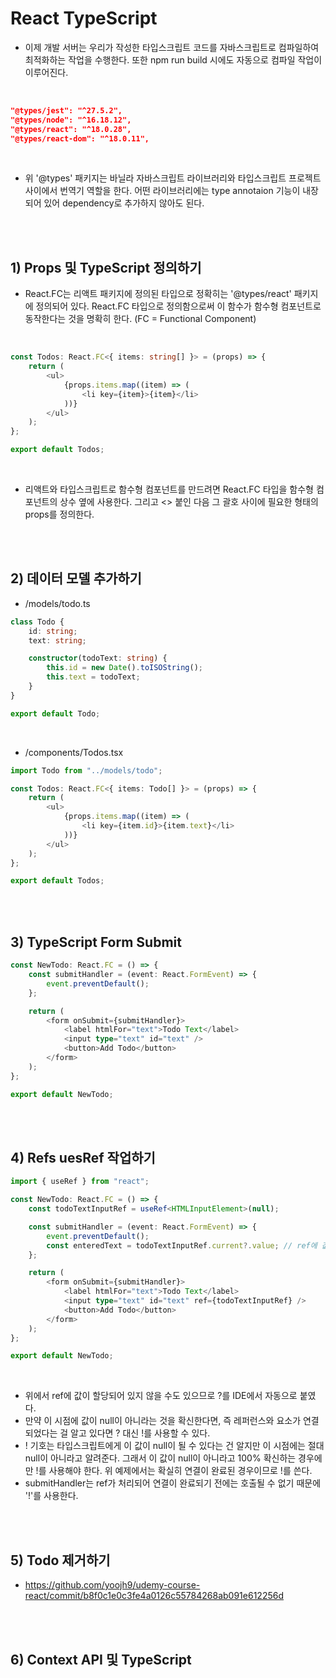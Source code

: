 # React TypeScript

-   이제 개발 서버는 우리가 작성한 타입스크립트 코드를 자바스크립트로 컴파일하여 최적화하는 작업을 수행한다. 또한 npm run build 시에도 자동으로 컴파일 작업이 이루어진다.

<br>

```json
"@types/jest": "^27.5.2",
"@types/node": "^16.18.12",
"@types/react": "^18.0.28",
"@types/react-dom": "^18.0.11",
```

<br>

-   위 '@types' 패키지는 바닐라 자바스크립트 라이브러리와 타입스크립트 프로젝트 사이에서 번역기 역할을 한다. 어떤 라이브러리에는 type annotaion 기능이 내장되어 있어 dependency로 추가하지 않아도 된다.

<br><br>

## 1) Props 및 TypeScript 정의하기

-   React.FC는 리액트 패키지에 정의된 타입으로 정확히는 '@types/react' 패키지에 정의되어 있다. React.FC 타입으로 정의함으로써 이 함수가 함수형 컴포넌트로 동작한다는 것을 명확히 한다. (FC = Functional Component)

<br>

```typescript
const Todos: React.FC<{ items: string[] }> = (props) => {
    return (
        <ul>
            {props.items.map((item) => (
                <li key={item}>{item}</li>
            ))}
        </ul>
    );
};

export default Todos;
```

<br>

-   리액트와 타입스크립트로 함수형 컴포넌트를 만드려면 React.FC 타입을 함수형 컴포넌트의 상수 옆에 사용한다. 그리고 <> 붙인 다음 그 괄호 사이에 필요한 형태의
    props를 정의한다.

<br><br>

## 2) 데이터 모델 추가하기

-   \/models/todo.ts

```typescript
class Todo {
    id: string;
    text: string;

    constructor(todoText: string) {
        this.id = new Date().toISOString();
        this.text = todoText;
    }
}

export default Todo;
```

<br>

-   \/components/Todos.tsx

```typescript
import Todo from "../models/todo";

const Todos: React.FC<{ items: Todo[] }> = (props) => {
    return (
        <ul>
            {props.items.map((item) => (
                <li key={item.id}>{item.text}</li>
            ))}
        </ul>
    );
};

export default Todos;
```

<br><br>

## 3) TypeScript Form Submit

```typescript
const NewTodo: React.FC = () => {
    const submitHandler = (event: React.FormEvent) => {
        event.preventDefault();
    };

    return (
        <form onSubmit={submitHandler}>
            <label htmlFor="text">Todo Text</label>
            <input type="text" id="text" />
            <button>Add Todo</button>
        </form>
    );
};

export default NewTodo;
```

<br><br>

## 4) Refs uesRef 작업하기

```typescript
import { useRef } from "react";

const NewTodo: React.FC = () => {
    const todoTextInputRef = useRef<HTMLInputElement>(null);

    const submitHandler = (event: React.FormEvent) => {
        event.preventDefault();
        const enteredText = todoTextInputRef.current?.value; // ref에 값이 할당되어 있지 않을 수도 있으므로 ? 붙음
    };

    return (
        <form onSubmit={submitHandler}>
            <label htmlFor="text">Todo Text</label>
            <input type="text" id="text" ref={todoTextInputRef} />
            <button>Add Todo</button>
        </form>
    );
};

export default NewTodo;
```

<br>

-   위에서 ref에 값이 할당되어 있지 않을 수도 있으므로 ?를 IDE에서 자동으로 붙였다.
-   만약 이 시점에 값이 null이 아니라는 것을 확신한다면, 즉 레퍼런스와 요소가 연결되었다는 걸 알고 있다면 ? 대신 !를 사용할 수 있다.
-   ! 기호는 타입스크립트에게 이 값이 null이 될 수 있다는 건 알지만 이 시점에는 절대 null이 아니라고 알려준다. 그래서 이 값이 null이 아니라고 100% 확신하는 경우에만 !를 사용해야 한다. 위 예제에서는 확실히 연결이 완료된 경우이므로 !를 쓴다.
-   submitHandler는 ref가 처리되어 연결이 완료되기 전에는 호출될 수 없기 때문에 '!'를 사용한다.

<br><br>

## 5) Todo 제거하기

-   https://github.com/yoojh9/udemy-course-react/commit/b8f0c1e0c3fe4a0126c55784268ab091e612256d

<br><br>

## 6) Context API 및 TypeScript
